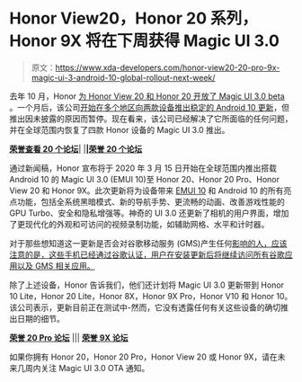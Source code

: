 # Honor View20，Honor 20 系列，Honor 9X 将在下周获得 Magic UI 3.0

> 原文：<https://www.xda-developers.com/honor-view20-20-pro-9x-magic-ui-3-android-10-global-rollout-next-week/>

去年 10 月，Honor [为 Honor View 20 和 Honor 20 开放了 Magic UI‌ 3.0 beta](https://www.xda-developers.com/android-10-magic-ui-3-0-update-honor-view-20-honor-20/) 。一个月后，该公司[开始在多个地区向两款设备推出稳定的 Android 10 更新](https://www.xda-developers.com/magic-ui-3-0-android-10-beta-rolling-out-honor-20-view-20/)，但推出因未披露的原因而暂停。现在看来，该公司已经解决了它所面临的任何问题，并在全球范围内恢复了四款 Honor 设备的 Magic UI 3.0 推出。

**[荣誉查看 20 个论坛](https://forum.xda-developers.com/honor-view-20)**| |**|[荣誉 20 个论坛](https://forum.xda-developers.com/honor-20)**

通过新闻稿，Honor 宣布将于 2020 年 3 月 15 日开始在全球范围内推出搭载 Android 10 的 Magic UI‌ 3.0 (EMUI 10)至 Honor 20、Honor 20 Pro、Honor View 20 和 Honor 9X。此次更新将为设备带来 [EMUI‌ 10](https://www.xda-developers.com/emui-10-huawei-p30-pro-android-q-hands-on/) 和 Android 10 的所有亮点功能，包括全系统黑暗模式、新的导航手势、更流畅的动画、改善游戏性能的 GPU‌ Turbo、安全和隐私增强等。神奇的 UI‌ 3.0 还更新了相机的用户界面，增加了更现代化的外观和可访问的视频录制功能，如辅助网格、水平和计时器。

对于那些想知道这一更新是否会对谷歌移动服务 (GMS)产生任何[影响的人，应该注意的是，这些手机已经通过谷歌认证，用户在安装更新后将继续访问所有谷歌应用以及 GMS 相关应用。](https://www.xda-developers.com/huawei-mate-30-pro-install-google-apps-new-workaround-hisuite-backup-restore/)

除了上述设备，Honor 告诉我们，他们还计划将 Magic UI 3.0 更新带到 Honor 10 Lite，Honor 20 Lite，Honor 8X，Honor 9X Pro，Honor V10 和 Honor 10。该公司表示，更新目前正在测试中-然而，它没有透露任何有关这些设备的确切推出日期的细节。

**[荣誉 20 Pro 论坛](https://forum.xda-developers.com/honor-20-pro)** ||| **[荣誉 9X 论坛](https://forum.xda-developers.com/honor-9x)**

如果你拥有 Honor 20，Honor 20 Pro，Honor View 20 或 Honor 9X，请在未来几周内关注 Magic UI 3.0 OTA 通知。